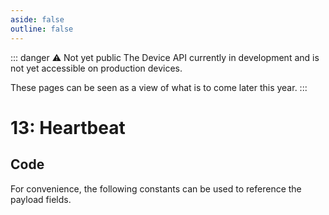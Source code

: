 ```yaml
---
aside: false
outline: false
---
```


<script setup>
import ProtocolBytes from '../../../components/ProtocolBytes.vue';
import SplitColumnView from '../../../components/SplitColumnView.vue';
import GenerateConsts from '../../../components/GenerateConsts.vue'
</script>

::: danger ⚠️ Not yet public
The Device API currently in development and is not yet accessible on production devices.

These pages can be seen as a view of what is to come later this year.
:::

# 13: Heartbeat

<SplitColumnView>
<template #left>

Sent from a device over an open connection to let the receiver know that the connection is still active.

## Payload

| Field | Name               | Description                         | Type |
| ----- | ------------------ | ----------------------------------- | ---- |
| 4     | GSM Signal | First byte is CSQ, Byte 2 and 3 are uint16 LE network info | bytes |
| 5     | Firmware version   | Current Firmware version of the device | uint16 |
| 6     | Battery percent   |  | uint8 |

</template>
<template #right>

### Example

Heartbeat message for device ID `9439544` with `100` % battery, on firmware version `143`.

<ProtocolBytes
    byteString="3 39 0 13 0 2 0 1 2 4 61 0 0 0 8 56 9 144 0 0 0 0 0 3 0 6 5 4 1 100 2 143 0 3 99 0 0 238 87"
    :boldPositions="[3]"
    :allowCollapse="false"
/>

</template>
</SplitColumnView>

## Code

For convenience, the following constants can be used to reference the payload fields.

<GenerateConsts :prefix="'MD_LIVELINK_'" :enumName="'MD_LIVELINK'" :dataPath="'messages/13/data'"/>
